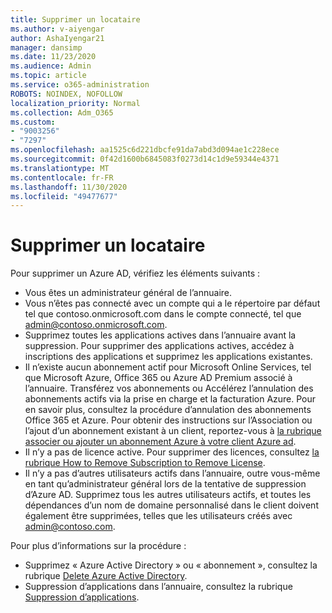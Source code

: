 ```yaml
---
title: Supprimer un locataire
ms.author: v-aiyengar
author: AshaIyengar21
manager: dansimp
ms.date: 11/23/2020
ms.audience: Admin
ms.topic: article
ms.service: o365-administration
ROBOTS: NOINDEX, NOFOLLOW
localization_priority: Normal
ms.collection: Adm_O365
ms.custom:
- "9003256"
- "7297"
ms.openlocfilehash: aa1525c6d221dbcfe91da7abd3d094ae1c228ece
ms.sourcegitcommit: 0f42d1600b6845083f0273d14c1d9e59344e4371
ms.translationtype: MT
ms.contentlocale: fr-FR
ms.lasthandoff: 11/30/2020
ms.locfileid: "49477677"
---
```

# <a name="delete-tenant"></a>Supprimer un locataire

Pour supprimer un Azure AD, vérifiez les éléments suivants :
- Vous êtes un administrateur général de l’annuaire.
- Vous n’êtes pas connecté avec un compte qui a le répertoire par défaut tel que contoso.onmicrosoft.com dans le compte connecté, tel que admin@contoso.onmicrosoft.com.
- Supprimez toutes les applications actives dans l’annuaire avant la suppression. Pour supprimer des applications actives, accédez à inscriptions des applications et supprimez les applications existantes.
- Il n’existe aucun abonnement actif pour Microsoft Online Services, tel que Microsoft Azure, Office 365 ou Azure AD Premium associé à l’annuaire. Transférez vos abonnements ou Accélérez l’annulation des abonnements actifs via la prise en charge et la facturation Azure. Pour en savoir plus, consultez la procédure d’annulation des abonnements Office 365 et Azure. Pour obtenir des instructions sur l’Association ou l’ajout d’un abonnement existant à un client, reportez-vous à [la rubrique associer ou ajouter un abonnement Azure à votre client Azure ad](https://docs.microsoft.com/azure/active-directory/fundamentals/active-directory-how-subscriptions-associated-directory).
- Il n’y a pas de licence active. Pour supprimer des licences, consultez [la rubrique How to Remove Subscription to Remove License](https://docs.microsoft.com/azure/active-directory/enterprise-users/directory-delete-howto#delete-a-subscription).
- Il n’y a pas d’autres utilisateurs actifs dans l’annuaire, outre vous-même en tant qu’administrateur général lors de la tentative de suppression d’Azure AD. Supprimez tous les autres utilisateurs actifs, et toutes les dépendances d’un nom de domaine personnalisé dans le client doivent également être supprimées, telles que les utilisateurs créés avec admin@contoso.com.

Pour plus d’informations sur la procédure :
- Supprimez « Azure Active Directory » ou « abonnement », consultez la rubrique [Delete Azure Active Directory](https://docs.microsoft.com/azure/active-directory/users-groups-roles/directory-delete-howto).
- Suppression d’applications dans l’annuaire, consultez la rubrique [Suppression d’applications](https://docs.microsoft.com/azure/active-directory/develop/quickstart-remove-app). 
